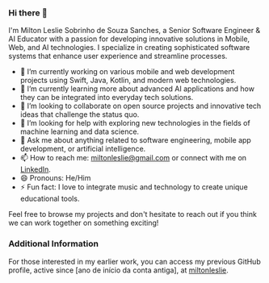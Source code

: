 ### Hi there 👋

<!--
**miltonsanches/miltonsanches** is a ✨ _special_ ✨ repository because its `README.md` (this file) appears on your GitHub profile.

Here are some ideas to get you started:
-->

I'm Milton Leslie Sobrinho de Souza Sanches, a Senior Software Engineer & AI Educator with a passion for developing innovative solutions in Mobile, Web, and AI technologies. I specialize in creating sophisticated software systems that enhance user experience and streamline processes.

- 🔭 I’m currently working on various mobile and web development projects using Swift, Java, Kotlin, and modern web technologies.
- 🌱 I’m currently learning more about advanced AI applications and how they can be integrated into everyday tech solutions.
- 👯 I’m looking to collaborate on open source projects and innovative tech ideas that challenge the status quo.
- 🤔 I’m looking for help with exploring new technologies in the fields of machine learning and data science.
- 💬 Ask me about anything related to software engineering, mobile app development, or artificial intelligence.
- 📫 How to reach me: miltonleslie@gmail.com or connect with me on [LinkedIn](https://www.linkedin.com/in/milton-leslie).
- 😄 Pronouns: He/Him
- ⚡ Fun fact: I love to integrate music and technology to create unique educational tools.

Feel free to browse my projects and don't hesitate to reach out if you think we can work together on something exciting!

### Additional Information

For those interested in my earlier work, you can access my previous GitHub profile, active since [ano de início da conta antiga], at [miltonleslie](https://github.com/miltonleslie).

